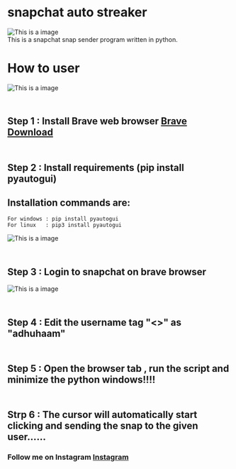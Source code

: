 # snapchat auto streaker

![This is a image](https://cdn.iconscout.com/icon/free/png-128/snapchat-129-498414.png)
<br>This is a snapchat snap sender program written in python. 
# How to user
![This is a image](https://cdn.icon-icons.com/icons2/2552/PNG/96/brave_browser_logo_icon_153013.png)
## <br>Step 1 : Install Brave web browser [Brave Download](https://laptop-updates.brave.com/latest/winx64)
## <br>Step 2 : Install requirements (pip install pyautogui)
  ## Installation commands are:
```
For windows : pip install pyautogui
For linux   : pip3 install pyautogui 
```
![This is a image](https://4sysops.com/wp-content/uploads/2022/07/Installing-the-PyAutoGui-module-with-PIP.png)
## <br>Step 3 : Login to snapchat on brave browser
![This is a image](https://www.guidingtech.com/wp-content/uploads/how-to-use-snapchat-on-web-4.jpg)
## <br> Step 4 : Edit the username tag "<<USERNAME>>" as "adhuhaam"
## <br> Step 5 : Open the browser tab , run the script and minimize the python windows!!!!
## <br> Strp 6 : The cursor will automatically start clicking and sending the snap to the given user......
### Follow me on Instagram [Instagram](https://www.instagram.com/adhuhaam)
